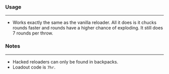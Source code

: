 ### Usage
---
- Works exactly the same as the vanilla reloader. All it does is it chucks rounds faster and rounds have a higher chance of exploding. It still does 7 rounds per throw.

### Notes
---
- Hacked reloaders can only be found in backpacks.
- Loadout code is `7hr`.
